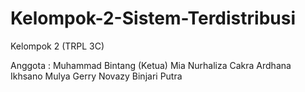 # Kelompok-2-Sistem-Terdistribusi
Kelompok 2 (TRPL 3C)

Anggota :
Muhammad Bintang (Ketua)
Mia Nurhaliza
Cakra Ardhana
Ikhsano Mulya
Gerry Novazy Binjari Putra
